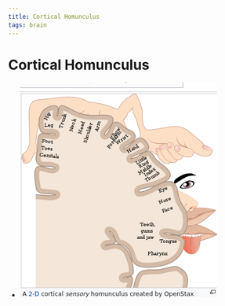 ```yaml
---
title: Cortical Homunculus
tags: brain
---
```


# Cortical Homunculus
- ![im](assets/Pasted%20Image%2020220509154234.png)


























































